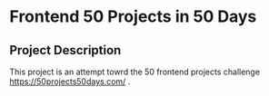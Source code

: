 # Frontend 50 Projects in 50 Days

## Project Description

This project is an attempt towrd the 50 frontend projects challenge https://50projects50days.com/ .